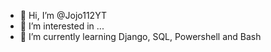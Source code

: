 - 👋 Hi, I’m @Jojo112YT
- 👀 I’m interested in ...
- 🌱 I’m currently learning Django, SQL, Powershell and Bash

<!---
Jojo112YT/Jojo112YT is a ✨ special ✨ repository because its `README.md` (this file) appears on your GitHub profile.
You can click the Preview link to take a look at your changes.
--->
